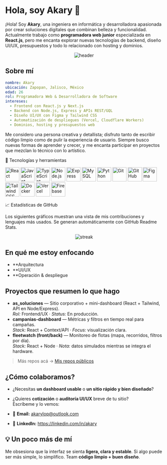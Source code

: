 # Hola, soy Akary 👋

¡Hola! Soy **Akary**, una ingeniera en informática y desarrolladora apasionada por crear soluciones digitales que combinan belleza y funcionalidad. Actualmente trabajo como **programadora web junior** especializada en **React.js**, pero me encanta explorar nuevas tecnologías de backend, diseño UI/UX, presupuestos y todo lo relacionado con hosting y dominios.

<p align="center">
  <img src="https://capsule-render.vercel.app/api?text=%C2%A1Bienvenid@%20a%20mi%20GitHub!&animation=fadeIn&type=waving&color=gradient&height=180" alt="header" />
</p>

## Sobre mí

```yaml
nombre: Akary
ubicación: Zapopan, Jalisco, México
edad: 26
rol: Programadora Web & Desarrolladora de Software
intereses:
  - Frontend con React.js y Next.js
  - Backend con Node.js, Express y APIs REST/GQL
  - Diseño UI/UX con Figma y Tailwind CSS
  - Automatización de despliegues (Vercel, Cloudflare Workers)
  - Dominios, hosting y presupuestos web

```
Me considero una persona creativa y detallista; disfruto tanto de escribir código limpio como de pulir la experiencia de usuario. Siempre busco nuevas formas de aprender y crecer, y me encanta participar en proyectos que mezclan lo técnico con lo artístico.

🚀 Tecnologías y herramientas
<p align="left"> <img src="https://cdn.jsdelivr.net/gh/devicons/devicon/icons/react/react-original-wordmark.svg" alt="React" width="45" height="45" /> <img src="https://cdn.jsdelivr.net/gh/devicons/devicon/icons/javascript/javascript-original.svg" alt="JavaScript" width="45" height="45" /> <img src="https://cdn.jsdelivr.net/gh/devicons/devicon/icons/typescript/typescript-original.svg" alt="TypeScript" width="45" height="45" /> <img src="https://cdn.jsdelivr.net/gh/devicons/devicon/icons/nodejs/nodejs-original.svg" alt="Node.js" width="45" height="45" /> <img src="https://cdn.jsdelivr.net/gh/devicons/devicon/icons/express/express-original.svg" alt="Express" width="45" height="45" /> <img src="https://cdn.jsdelivr.net/gh/devicons/devicon/icons/mysql/mysql-original.svg" alt="MySQL" width="45" height="45" /> <img src="https://cdn.jsdelivr.net/gh/devicons/devicon/icons/python/python-original.svg" alt="Python" width="45" height="45" /> <img src="https://cdn.jsdelivr.net/gh/devicons/devicon/icons/git/git-original.svg" alt="Git" width="45" height="45" /> <img src="https://cdn.jsdelivr.net/gh/devicons/devicon/icons/github/github-original.svg" alt="GitHub" width="45" height="45" /> <img src="https://cdn.jsdelivr.net/gh/devicons/devicon/icons/figma/figma-original.svg" alt="Figma" width="45" height="45" /> <img src="https://cdn.jsdelivr.net/gh/devicons/devicon/icons/tailwindcss/tailwindcss-plain.svg" alt="TailwindCSS" width="45" height="45" /> <img src="https://cdn.jsdelivr.net/gh/devicons/devicon/icons/docker/docker-original.svg" alt="Docker" width="45" height="45" /> <img src="https://cdn.jsdelivr.net/gh/devicons/devicon/icons/vercel/vercel-original-wordmark.svg" alt="Vercel" width="45" height="45" /> <img src="https://cdn.jsdelivr.net/gh/devicons/devicon/icons/firebase/firebase-plain.svg" alt="Firebase" width="45" height="45" /> </p>
📈 Estadísticas de GitHub

Los siguientes gráficos muestran una vista de mis contribuciones y lenguajes más usados. Se generan automáticamente con GitHub Readme Stats.

<p align="center"> <img src="https://github-readme-streak-stats.herokuapp.com?user=AkaryL&theme=radical" alt="streak" /> </p> 

##  En qué me estoy enfocando
- **Arquitectura
- **UI/UX
- **Operación & despliegue

##  Proyectos que resumen lo que hago
- **as_soluciones** — Sitio corporativo + mini-dashboard (React + Tailwind, API en Node/Express).  
  _Rol:_ Frontend/UX · _Status:_ En producción.
- **campanias-dashboard** — Métricas y filtros en tiempo real para campañas.  
  _Stack:_ React + Context/API · _Focus:_ visualización clara.
- **fleetwatch (front/back)** — Monitoreo de flotas (mapa, recorridos, filtros por día).  
  _Stack:_ React + Node · _Nota:_ datos simulados mientras se integra el hardware.

> Más repos acá → [Mis repos públicos](https://github.com/AkaryL?tab=repositories)

## ¿Cómo colaboramos?
- ¿Necesitas **un dashboard usable** o **un sitio rápido y bien diseñado**?  
- ¿Quieres **cotización** o **auditoría UI/UX** breve de tu sitio?  
Escríbeme y lo vemos:

- 📧 **Email:** akarylop@outlook.com  
- 💼 **LinkedIn:** https://linkedin.com/in/akary

## 💡 Un poco más de mí
Me obsesiona que la interfaz se sienta **ligera, clara y estable**. Si algo puede ser más simple, lo simplifico. Team **código limpio + buen diseño**.

